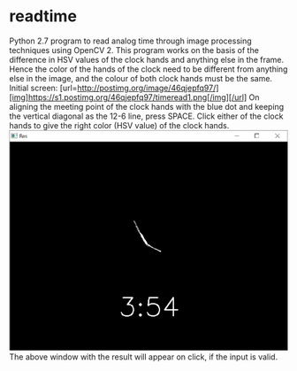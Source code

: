 # readtime
Python 2.7 program to read analog time through image processing techniques using OpenCV 2.
This program works on the basis of the difference in HSV values of the clock hands and anything else in the frame. Hence the color of the hands of the clock need to be different from anything else in the image, and the colour of both clock hands must be the same.
Initial screen:
[url=http://postimg.org/image/46qjepfq97/][img]https://s1.postimg.org/46qjepfq97/timeread1.png[/img][/url]
On aligning the meeting point of the clock hands with the blue dot and keeping the vertical diagonal as the 12-6 line, press SPACE.
Click either of the clock hands to give the right color (HSV value) of the clock hands.
![Result window](/timeread2.png?raw=true)
The above window with the result will appear on click, if the input is valid.

